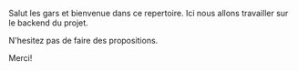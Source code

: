 Salut les gars et bienvenue dans ce repertoire.
Ici nous allons travailler sur le backend du projet.

N'hesitez pas de faire des propositions.

Merci!
